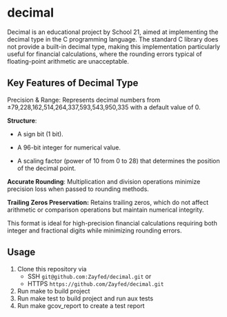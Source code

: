 # decimal
Decimal is an educational project by School 21, aimed at implementing the decimal type in the C programming language. The standard C library does not provide a built-in decimal type, making this implementation particularly useful for financial calculations, where the rounding errors typical of floating-point arithmetic are unacceptable.
## Key Features of Decimal Type
Precision & Range: Represents decimal numbers from ±79,228,162,514,264,337,593,543,950,335 with a default value of 0.

**Structure**:

* A sign bit (1 bit).

* A 96-bit integer for numerical value.

* A scaling factor (power of 10 from 0 to 28) that determines the position of the decimal point.

**Accurate Rounding**: Multiplication and division operations minimize precision loss when passed to rounding methods.

**Trailing Zeros Preservation:** Retains trailing zeros, which do not affect arithmetic or comparison operations but maintain numerical integrity.

This format is ideal for high-precision financial calculations requiring both integer and fractional digits while minimizing rounding errors.

## Usage
1. Clone this repository via
   - SSH `git@github.com:Zayfed/decimal.git` or
   - HTTPS `https://github.com/Zayfed/decimal.git`
2. Run make to build project
3. Run make test to build project and run aux tests
4. Run make gcov_report to create a test report

